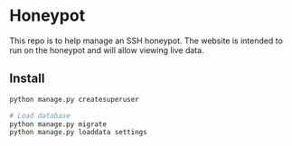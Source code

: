 # Honeypot

This repo is to help manage an SSH honeypot. The website is intended to run
on the honeypot and will allow viewing live data.

## Install

```bash
python manage.py createsuperuser
```

```bash
# Load database
python manage.py migrate
python manage.py loaddata settings
```